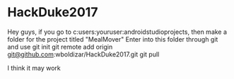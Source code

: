 # HackDuke2017
Hey guys, if you go to c:users:youruser:androidstudioprojects, then make a folder for the project titled "MealMover"
Enter into this folder through git and use 
git init 
git remote add origin git@github.com:wboldizar/HackDuke2017.git
git pull 

I think it may work 
